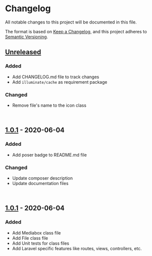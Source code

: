 # Changelog

All notable changes to this project will be documented in this file.

The format is based on [Keep a Changelog](https://keepachangelog.com/en/1.0.0/),
and this project adheres to [Semantic Versioning](https://semver.org/spec/v2.0.0.html).

## [Unreleased](https://github.com/codrasil/mediabox/compare/v1.0.1...HEAD)
### Added
- Add CHANGELOG.md file to track changes
- Add `illuminate/cache` as requirement package
### Changed
- Remove file's name to the icon class

<br>

## [1.0.1](https://github.com/codrasil/mediabox/compare/v1.0.0...v1.0.1) - 2020-06-04
### Added
- Add poser badge to README.md file
### Changed
- Update composer description
- Update documentation files

<br>

## [1.0.1](https://github.com/codrasil/mediabox/releases/tag/v1.0.0) - 2020-06-04
### Added
- Add Mediabox class file
- Add File class file
- Add Unit tests for class files
- Add Laravel specific features like routes, views, controllers, etc.
